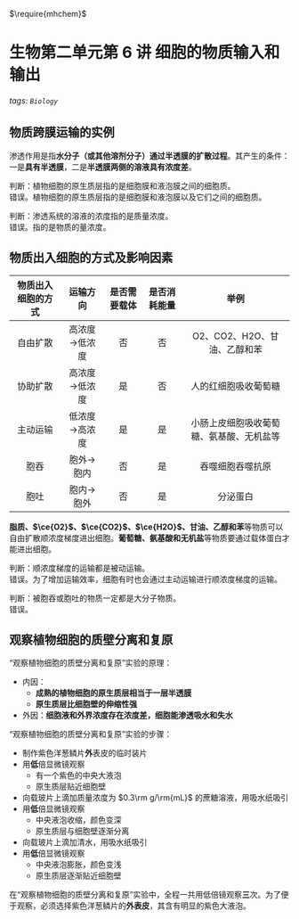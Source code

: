 $\require{mhchem}$

# 生物第二单元第 6 讲 细胞的物质输入和输出

###### tags: `Biology`

## 物质跨膜运输的实例

渗透作用是指**水分子（或其他溶剂分子）通过半透膜的扩散过程**。其产生的条件：一是**具有半透膜**，二是**半透膜两侧的溶液具有浓度差**。

判断：植物细胞的原生质层指的是细胞膜和液泡膜之间的细胞质。  
错误。植物细胞的原生质层指的是细胞膜和液泡膜以及它们之间的细胞质。

判断：渗透系统的溶液的浓度指的是质量浓度。  
错误。指的是物质的量浓度。

## 物质出入细胞的方式及影响因素

|物质出入细胞的方式|运输方向|是否需要载体|是否消耗能量|举例|
|:-:|:-:|:-:|:-:|:-:|
|自由扩散|高浓度→低浓度|否|否|O2、CO2、H2O、甘油、乙醇和苯|
|协助扩散|高浓度→低浓度|是|否|人的红细胞吸收葡萄糖|
|主动运输|低浓度→高浓度|是|是|小肠上皮细胞吸收葡萄糖、氨基酸、无机盐等|
|胞吞|胞外→胞内|否|是|吞噬细胞吞噬抗原|
|胞吐|胞内→胞外|否|是|分泌蛋白|

**脂质、$\ce{O2}$、$\ce{CO2}$、$\ce{H2O}$、甘油、乙醇和苯**等物质可以自由扩散顺浓度梯度进出细胞。**葡萄糖、氨基酸和无机盐**等物质要通过载体蛋白才能进出细胞。

判断：顺浓度梯度的运输都是被动运输。  
错误。为了增加运输效率，细胞有时也会通过主动运输进行顺浓度梯度的运输。

判断：被胞吞或胞吐的物质一定都是大分子物质。  
错误。

## 观察植物细胞的质壁分离和复原

“观察植物细胞的质壁分离和复原”实验的原理：
- 内因：
  - **成熟的植物细胞的原生质层相当于一层半透膜**
  - **原生质层比细胞壁的伸缩性强**
- 外因：**细胞液和外界浓度存在浓度差，细胞能渗透吸水和失水**

“观察植物细胞的质壁分离和复原”实验的步骤：
- 制作紫色洋葱鳞片**外**表皮的临时装片
- 用**低**倍显微镜观察
  - 有一个紫色的中央大液泡
  - 原生质层贴近细胞壁
- 向载玻片上滴加质量浓度为 $0.3\rm g/\rm{mL}$ 的蔗糖溶液，用吸水纸吸引
- 用**低**倍显微镜观察
  - 中央液泡收缩，颜色变深
  - 原生质层与细胞壁逐渐分离
- 向载玻片上滴加清水，用吸水纸吸引
- 用**低**倍显微镜观察
  - 中央液泡膨胀，颜色变浅
  - 原生质层逐渐贴近细胞壁

在“观察植物细胞的质壁分离和复原”实验中，全程一共用低倍镜观察**三**次。为了便于观察，必须选择紫色洋葱鳞片的**外表皮**，其含有明显的紫色大液泡。